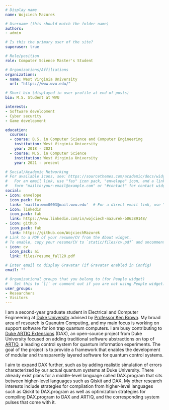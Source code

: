 ```yaml
---
# Display name
name: Wojciech Mazurek

# Username (this should match the folder name)
authors:
- admin

# Is this the primary user of the site?
superuser: true

# Role/position
role: Computer Science Master's Student

# Organizations/Affiliations
organizations:
- name: West Virginia University
  url: "https://www.wvu.edu/"

# Short bio (displayed in user profile at end of posts)
bio: M.S. Student at WVU

interests:
- Software development
- Cyber security
- Game development

education:
  courses:
  - course: B.S. in Computer Science and Computer Engineering
    institution: West Virginia University
    year: 2018 - 2021
  - course: M.S. in Computer Science
    institution: West Virginia University
    year: 2021 - present

# Social/Academic Networking
# For available icons, see: https://sourcethemes.com/academic/docs/widgets/#icons
#   For an email link, use "fas" icon pack, "envelope" icon, and a link in the
#   form "mailto:your-email@example.com" or "#contact" for contact widget.
social:
- icon: envelope
  icon_pack: fas
  link: 'mailto:wmm0003@mail.wvu.edu'  # For a direct email link, use "mailto:test@example.org".
- icon: linkedin
  icon_pack: fab
  link: https://www.linkedin.com/in/wojciech-mazurek-b06389148/
- icon: github
  icon_pack: fab
  link: https://github.com/WojciechMazurek
# Link to a PDF of your resume/CV from the About widget.
# To enable, copy your resume/CV to `static/files/cv.pdf` and uncomment the lines below.  
- icon: cv
  icon_pack: ai
  link: files/resume_fall20.pdf

# Enter email to display Gravatar (if Gravatar enabled in Config)
email: ""

# Organizational groups that you belong to (for People widget)
#   Set this to `[]` or comment out if you are not using People widget.  
user_groups:
- Researchers
- Visitors
---
```


I am a second-year graduate student in Electrical and Computer Engineering at [Duke University](https://www.https://ece.duke.edu/.edu/) advised by [Professor Ken Brown](https://ece.duke.edu/faculty/kenneth-brown). My broad area of research is Quanutm Computing, and my main focus is working on support software for ion trap quantum computers. I am busy contributing to [Duke ARTIQ Extensions](https://gitlab.com/duke-artiq/dax) (DAX), an open-source project from Duke University focused on adding traditional software abstractions on top of [ARTIQ](https://m-labs.hk/experiment-control/artiq/), a leading control system for quantum information experiments. The goal of the project is to provide a framework that enables the development of modular and transparently layered software for quantum control systems.

I aim to expand DAX further, such as by adding realistic simulation of errors characterized by our actual quantum systems at Duke University. There already exist plans for a middle-level language called DAX.program that sits between higher-level languages such as Qiskit and DAX. My other research interests include strategies for compilation from higher-level languages such as Qiskit to DAX.program as well as optimization strategies for compiling DAX.program to DAX and ARTIQ, and the corresponding system pulses that come with it.
